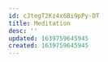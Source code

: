 ```yaml
---
id: cJtegT2Kz4x6Bi9pPy-DT
title: Meditation
desc: ''
updated: 1639759645945
created: 1639759645945
---
```


